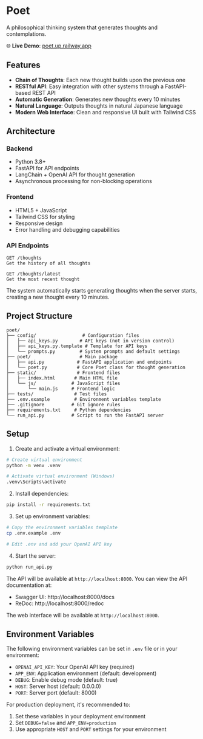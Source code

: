 # Poet

A philosophical thinking system that generates thoughts and contemplations.

🌐 **Live Demo**: [poet.up.railway.app](https://poet.up.railway.app)

## Features

- **Chain of Thoughts**: Each new thought builds upon the previous one
- **RESTful API**: Easy integration with other systems through a FastAPI-based REST API
- **Automatic Generation**: Generates new thoughts every 10 minutes
- **Natural Language**: Outputs thoughts in natural Japanese language
- **Modern Web Interface**: Clean and responsive UI built with Tailwind CSS

## Architecture

### Backend
- Python 3.8+
- FastAPI for API endpoints
- LangChain + OpenAI API for thought generation
- Asynchronous processing for non-blocking operations

### Frontend
- HTML5 + JavaScript
- Tailwind CSS for styling
- Responsive design
- Error handling and debugging capabilities

### API Endpoints

```
GET /thoughts
Get the history of all thoughts

GET /thoughts/latest
Get the most recent thought
```

The system automatically starts generating thoughts when the server starts, creating a new thought every 10 minutes.

## Project Structure

```
poet/
├── config/                 # Configuration files
│   ├── api_keys.py        # API keys (not in version control)
│   ├── api_keys.py.template # Template for API keys
│   └── prompts.py         # System prompts and default settings
├── poet/                  # Main package
│   ├── api.py            # FastAPI application and endpoints
│   └── poet.py           # Core Poet class for thought generation
├── static/               # Frontend files
│   ├── index.html       # Main HTML file
│   └── js/             # JavaScript files
│       └── main.js     # Frontend logic
├── tests/               # Test files
├── .env.example         # Environment variables template
├── .gitignore          # Git ignore rules
├── requirements.txt     # Python dependencies
└── run_api.py          # Script to run the FastAPI server
```

## Setup

1. Create and activate a virtual environment:
```bash
# Create virtual environment
python -m venv .venv

# Activate virtual environment (Windows)
.venv\Scripts\activate
```

2. Install dependencies:
```bash
pip install -r requirements.txt
```

3. Set up environment variables:
```bash
# Copy the environment variables template
cp .env.example .env

# Edit .env and add your OpenAI API key
```

4. Start the server:
```bash
python run_api.py
```

The API will be available at `http://localhost:8000`. You can view the API documentation at:
- Swagger UI: http://localhost:8000/docs
- ReDoc: http://localhost:8000/redoc

The web interface will be available at `http://localhost:8000`.

## Environment Variables

The following environment variables can be set in `.env` file or in your environment:

- `OPENAI_API_KEY`: Your OpenAI API key (required)
- `APP_ENV`: Application environment (default: development)
- `DEBUG`: Enable debug mode (default: true)
- `HOST`: Server host (default: 0.0.0.0)
- `PORT`: Server port (default: 8000)

For production deployment, it's recommended to:
1. Set these variables in your deployment environment
2. Set `DEBUG=false` and `APP_ENV=production`
3. Use appropriate `HOST` and `PORT` settings for your environment
